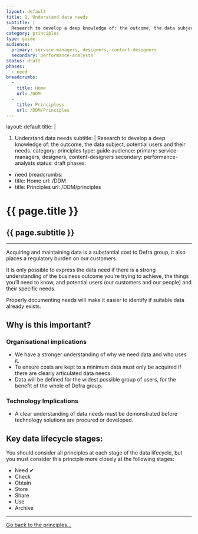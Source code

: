 ```yaml
---
layout: default
title: 1. Understand data needs
subtitle: |
  Research to develop a deep knowledge of: the outcome, the data subject, potential users and their needs.
category: principles
type: guide
audience:
  primary: service-managers, designers, content-designers
  secondary: performance-analysts
status: draft
phases:
  - need
breadcrumbs:
  -
    title: Home
    url: /DDM
  -
    title: Principless
    url: /DDM/Principles
---
```



layout: default
title: |
  1. Understand data needs
subtitle: |
  Research to develop a deep knowledge of: the outcome, the data subject, potential users and their needs.
category: principles
type: guide
audience:
  primary: service-managers, designers, content-designers
  secondary: performance-analysts
status: draft
phases:
  - need
 breadcrumbs:
  -
    title: Home
    url: /DDM
  -
    title: Principles
    url: /DDM/principles



# {{ page.title }}

## {{ page.subtitle }}

***

Acquiring and maintaining data is a substantial cost to Defra group, it also places a regulatory burden on our customers.

It is only possible to express the data need if there is a strong understanding of the business outcome you're trying to achieve, the things you’ll need to know, and potential users (our customers and our people) and their specific needs.

Properly documenting needs will make it easier to identify if suitable data already exists.

## Why is this important?

### Organisational implications

- We have a stronger understanding of  why we need data and who uses it.
- To ensure costs are kept to a minimum data must only be acquired if there are clearly articulated data needs.
- Data will be defined for the widest possible group of users, for the benefit of the whole of Defra group.

### Technology Implications

- A clear understanding of data needs must be demonstrated before technology solutions are procured or developed.

## Key data lifecycle stages:

You should consider all principles at each stage of the data lifecycle, but you must consider this principle more closely at the following stages:

- Need ✔
- Check
- Obtain
- Store
- Share
- Use
- Archive

***

[Go back to the principles...](principles)
